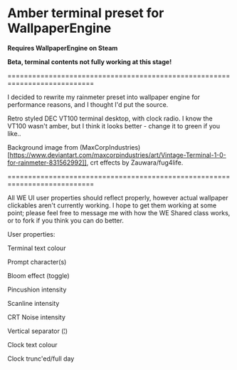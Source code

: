 # Amber terminal preset for WallpaperEngine

**Requires WallpaperEngine on Steam**

**Beta, terminal contents not fully working at this stage!**

===========================================================================

I decided to rewrite my rainmeter preset into wallpaper engine for performance reasons, and I thought I'd put the source.

Retro styled DEC VT100 terminal desktop, with clock radio. I know the VT100 wasn't amber, but I think it looks better - change it to green if you like..

Background image from (MaxCorpIndustries)[https://www.deviantart.com/maxcorpindustries/art/Vintage-Terminal-1-0-for-rainmeter-831562992]], crt effects by Zauwara/fug4life.

===========================================================================

All WE UI user properties should reflect properly, however actual wallpaper clickables aren't currently working. I hope to get them working at some point; please feel free to message me with how the WE Shared class works, or to fork if you think you can do better.

User properties:
    
Terminal text colour
    
Prompt character(s)
    
Bloom effect (toggle)
    
Pincushion intensity
    
Scanline intensity
    
CRT Noise intensity
    
Vertical separator (¦)
    
Clock text colour
    
Clock trunc'ed/full day
